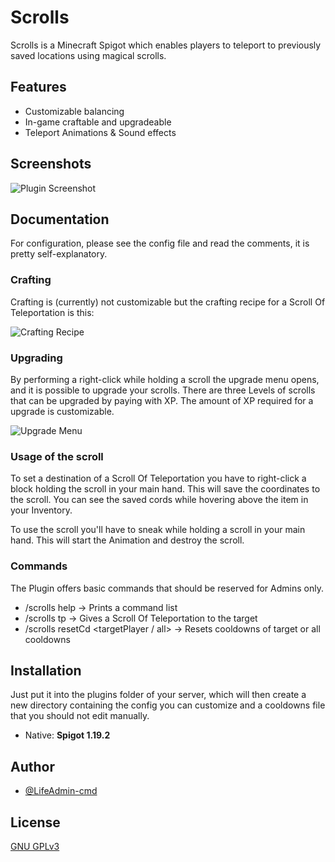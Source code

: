 
# Scrolls

Scrolls is a Minecraft Spigot which enables players to teleport to previously saved locations using magical scrolls.


## Features

- Customizable balancing
- In-game craftable and upgradeable
- Teleport Animations & Sound effects


## Screenshots

![Plugin Screenshot](https://i.ibb.co/bzy3wcf/2023-01-20-14-50-42.png)

## Documentation

For configuration, please see the config file and read the comments, it is pretty self-explanatory.

### Crafting

Crafting is (currently) not customizable but the crafting recipe for a Scroll Of Teleportation is this:

![Crafting Recipe](https://i.ibb.co/tmk3g96/crafting-grid.png)

### Upgrading
By performing a right-click while holding a scroll the upgrade menu opens, and it is possible to upgrade your scrolls. There are three Levels of scrolls that can be upgraded by paying with XP. The amount of XP required for a upgrade is customizable.

![Upgrade Menu](https://i.ibb.co/6yB4BRk/2023-01-20-15-20-20.png)

### Usage of the scroll

To set a destination of a Scroll Of Teleportation you have to right-click a block holding the scroll in your main hand. This will save the coordinates to the scroll. You can see the saved cords while hovering above the item in your Inventory.

To use the scroll you'll have to sneak while holding a scroll in your main hand. This will start the Animation and destroy the scroll.

### Commands

The Plugin offers basic commands that should be reserved for Admins only.

* /scrolls help -> Prints a command list
* /scrolls tp <levelOfScroll> <targetPlayer> -> Gives a Scroll Of Teleportation to the target
* /scrolls resetCd <targetPlayer / all> -> Resets cooldowns of target or all cooldowns
## Installation

Just put it into the plugins folder of your server, which will then create a new directory containing the config you can customize and a cooldowns file that you should not edit manually.

* Native: **Spigot 1.19.2**

## Author

- [@LifeAdmin-cmd](https://www.github.com/lifeadmin-cmd)


## License

[GNU GPLv3](https://choosealicense.com/licenses/gpl-3.0/#)

